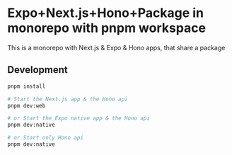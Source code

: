 # Expo+Next.js+Hono+Package in monorepo with pnpm workspace

This is a monorepo with Next.js & Expo & Hono apps, that share a package

## Development

```bash
pnpm install

# Start the Next.js app & the Hono api
pnpm dev:web

# or Start the Expo native app & the Hono api
pnpm dev:native

# or Start only Hono api
pnpm dev:native
```
